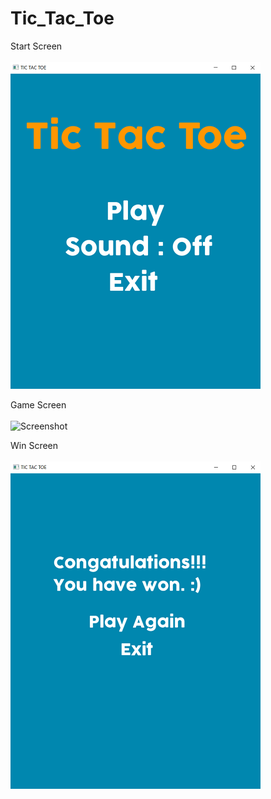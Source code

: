 # Tic_Tac_Toe

Start Screen
<br>
<br>
![Screenshot](Images/Start_Screen.png)

Game Screen
<br>
<br>
![Screenshot](Images/Play_Screen)

Win Screen
<br>
<br>
![image](Images/Win_Screen.png)
